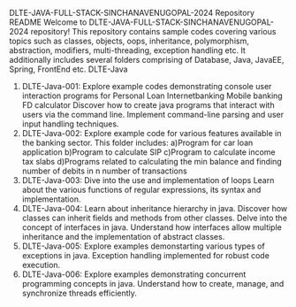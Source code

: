 DLTE-JAVA-FULL-STACK-SINCHANAVENUGOPAL-2024 Repository README
Welcome to DLTE-JAVA-FULL-STACK-SINCHANAVENUGOPAL-2024 repository! This repository contains sample codes covering various topics such as classes, objects, oops, inheritance, polymorphism, abstraction, modifiers, multi-threading, exception handling etc.
It additionally includes several folders comprising of Database, Java, JavaEE, Spring, FrontEnd etc.
DLTE-Java
1. DLTE-Java-001:
   Explore example codes demonstrating console user interaction programs for Personal Loan
                                                                             Internetbanking
                                                                             Mobile banking
                                                                             FD calculator
   Discover how to create java programs that interact with users via the command line.
   Implement command-line parsing and user input handling techniques.
2. DLTE-Java-002:
   Explore example code for various features available in the banking sector.
   This folder includes:
   a)Program for car loan application
   b)Program to calculate SIP
   c)Program to calculate income tax slabs
   d)Programs related to calculating the min balance and finding number of debits in n number of transactions
3. DLTE-Java-003:
   Dive into the use and implementation of loops
   Learn about the various functions of regular expressions, its syntax and implementation.
4. DLTE-Java-004:
   Learn about inheritance hierarchy in java.
   Discover how classes can inherit fields and methods from other classes.
   Delve into the concept of interfaces in java.
   Understand how interfaces allow multiple inheritance and the implementation of abstract classes.
5. DLTE-Java-005:
   Explore examples demonstarting various types of exceptions in java.
   Exception handling implemented for robust code execution.
6. DLTE-Java-006:
   Explore examples demonstrating concurrent programming concepts in java.
   Understand how to create, manage, and synchronize threads efficiently.